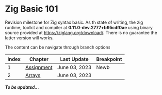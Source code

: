 # Zig Basic 101

Revision milestone for Zig syntax basic. As th state of writing, the zig runtime, toolkit and compiler at **0.11.0-dev.2777+b95cdf0ae** using binary source provided at https://ziglang.org/download/. There is no guarantee the latter version will works.

The content can be navigate through branch options

| Index | Chapter                                                           | Last Update   | Breakpoint |
| ----- | ----------------------------------------------------------------- | ------------- | ---------- |
| 1     | [Assignment](https://github.com/CeailO/zig-basic-101/tree/01/src) | June 03, 2023 | Newb       |
| 2     | [Arrays](https://github.com/CeailO/zig-basic-101/tree/02/src)     | June 03, 2023 |            |

**_To be updated..._**
